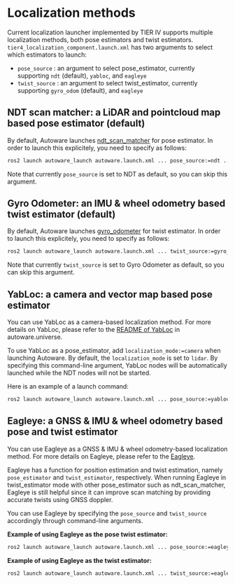 # Localization methods

Current localization launcher implemented by TIER IV supports multiple localization methods, both pose estimators and twist estimators.
`tier4_localization_component.launch.xml` has two arguments to select which estimators to launch:

- `pose_source` : an argument to select pose_estimator, currently supporting `ndt` (default), `yabloc`, and `eagleye`
- `twist_source` : an argument to select twist_estimator, currently supporting `gyro_odom` (default), and `eagleye`

## NDT scan matcher: a LiDAR and pointcloud map based pose estimator (default)

By default, Autoware launches [ndt_scan_matcher](https://github.com/autowarefoundation/autoware.universe/tree/main/localization/ndt_scan_matcher) for pose estimator.
In order to launch this explicitely, you need to specify as follows:

```bash
ros2 launch autoware_launch autoware.launch.xml ... pose_source:=ndt ...
```

Note that currently `pose_source` is set to NDT as default, so you can skip this argument.

## Gyro Odometer: an IMU & wheel odometry based twist estimator (default)

By default, Autoware launches [gyro_odometer](https://github.com/autowarefoundation/autoware.universe/tree/main/localization/gyro_odometer) for twist estimator.
In order to launch this explicitely, you need to specify as follows:

```bash
ros2 launch autoware_launch autoware.launch.xml ... twist_source:=gyro_odom ...
```

Note that currently `twist_source` is set to Gyro Odometer as default, so you can skip this argument.

## YabLoc: a camera and vector map based pose estimator

You can use YabLoc as a camera-based localization method.
For more details on YabLoc, please refer to the [README of YabLoc](https://github.com/autowarefoundation/autoware.universe/blob/main/localization/yabloc/README.md) in autoware.universe.

To use YabLoc as a pose_estimator, add `localization_mode:=camera` when launching Autoware.
By default, the `localization_mode` is set to `lidar`.
By specifying this command-line argument, YabLoc nodes will be automatically launched while the NDT nodes will not be started.

Here is an example of a launch command:

```bash
ros2 launch autoware_launch autoware.launch.xml ... pose_source:=yabloc ...
```

## Eagleye: a GNSS & IMU & wheel odometry based pose and twist estimator

You can use Eagleye as a GNSS & IMU & wheel odometry-based localization method. For more details on Eagleye, please refer to the [Eagleye](eagleye-guide.md).

Eagleye has a function for position estimation and twist estimation, namely `pose_estimator` and `twist_estimator`, respectively.
When running Eagleye in twist_estimator mode with other pose_estimator such as ndt_scan_matcher, Eagleye is still helpful since it can improve scan matching by providing accurate twists using GNSS doppler.

You can use Eagleye by specifying the `pose_source` and `twist_source` accordingly through command-line arguments.

**Example of using Eagleye as the pose twist estimator:**

```bash
ros2 launch autoware_launch autoware.launch.xml ... pose_source:=eagleye twist_source:=eagleye ...
```

**Example of using Eagleye as the twist estimator:**

```bash
ros2 launch autoware_launch autoware.launch.xml ... twist_source:=eagleye ...
```
